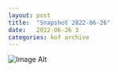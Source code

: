 ```yaml
---
layout:	post
title:	"Snapshot 2022-06-26"
date:	2022-06-26 3
categories:	kof archive
---
```


![Image Alt](https://k0f.github.io/assets/2022-06-26-203710.jpg)